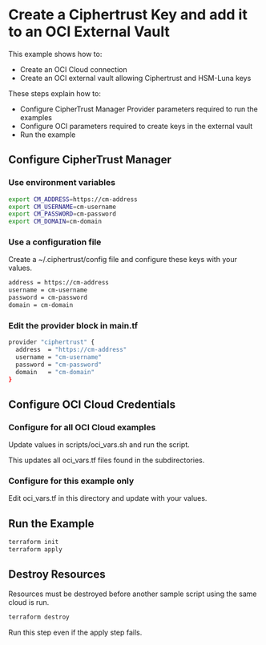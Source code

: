 # Create a Ciphertrust Key and add it to an OCI External Vault

This example shows how to:
- Create an OCI Cloud connection
- Create an OCI external vault allowing Ciphertrust and HSM-Luna keys
 
These steps explain how to:
- Configure CipherTrust Manager Provider parameters required to run the examples
- Configure OCI parameters required to create keys in the external vault
- Run the example

## Configure CipherTrust Manager

### Use environment variables

```bash
export CM_ADDRESS=https://cm-address
export CM_USERNAME=cm-username
export CM_PASSWORD=cm-password
export CM_DOMAIN=cm-domain
```
### Use a configuration file

Create a ~/.ciphertrust/config file and configure these keys with your values.

```bash
address = https://cm-address
username = cm-username
password = cm-password
domain = cm-domain
```

### Edit the provider block in main.tf

```bash
provider "ciphertrust" {
  address  = "https://cm-address"
  username = "cm-username"
  password = "cm-password"
  domain   = "cm-domain"
}
```

## Configure OCI Cloud Credentials

### Configure for all OCI Cloud examples

Update values in scripts/oci_vars.sh and run the script.

This updates all oci_vars.tf files found in the subdirectories.

### Configure for this example only

Edit oci_vars.tf in this directory and update with your values.

## Run the Example

```bash
terraform init
terraform apply
```

## Destroy Resources

Resources must be destroyed before another sample script using the same cloud is run.

```bash
terraform destroy
```
Run this step even if the apply step fails.

